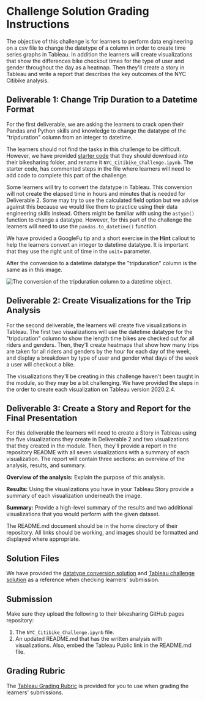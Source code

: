 # Challenge Solution Grading Instructions

The objective of this challenge is for learners to perform data engineering on a csv file to change the datetype of a column in order to create time series graphs in Tableau. In addition the learners will create visualizations that show the differences bike checkout times for the type of user and gender throughout the day as a heatmap. Then they'll create a story in Tableau and write a report that describes the key outcomes of the NYC Citibike analysis.

## Deliverable 1: Change Trip Duration to a Datetime Format

For the first deliverable, we are asking the learners to crack open their Pandas and Python skills and knowledge to change the datatype of the "tripduration" column from an integer to datetime. 

The learners should not find the tasks in this challenge to be difficult. However, we have provided [starter code](../Resources/NYC_CitiBike_Challenge_starter_code.ipynb) that they should download into their bikesharing folder, and rename it `NYC_Citibike_Challenge.ipynb`. The starter code, has commented steps in the file where learners will need to add code to complete this part of the challenge.

Some learners will try to convert the datatype in Tableau. This conversion will not create the elapsed time in hours and minutes that is needed for Deliverable 2. Some may try to use the calculated field option but we advise against this because we would like them to practice using their data engineering skills instead. Others might be familiar with using the `astype()` function to change a datatype. However, for this part of the challenge the learners will need to use the `pandas.to_datetime()` function. 

We have provided a GoogleFu tip and a short exercise in the **Hint** callout to help the learners convert an integer to datetime datatype. It is important that they use the right unit of time in the `unit=` parameter. 

After the conversion to a datetime datatype the "tripduration" column is the same as in this image.

![The conversion of the tripduration column to a datetime object.](../Resources/tripcolumn_datetime_datatype.png)

## Deliverable 2: Create Visualizations for the Trip Analysis

For the second deliverable, the learners will create five visualizations in Tableau. The first two visualizations will use the datetime datatype for the "tripduration" column to show the length time bikes are checked out for all riders and genders. Then, they'll create heatmaps that show how many trips are taken for all riders and genders by the hour for each day of the week, and display a breakdown by type of user and gender what days of the week a user will checkout a bike. 

The visualizations they'll be creating in this challenge haven't been taught in the module, so they may be a bit challenging. We have provided the steps in the order to create each visualization on Tableau version 2020.2.4.

## Deliverable 3: Create a Story and Report for the Final Presentation

For this deliverable the learners will need to create a Story in Tableau using the five visualizations they create in Deliverable 2 and two visualizations that they created in the module. Then, they'll provide a report in the repository README with all seven visualizations with a summary of each visualization. The report will contain three sections: an overview of the analysis, results, and summary.

**Overview of the analysis:** Explain the purpose of this analysis.

**Results:** Using the visualizations you have in your Tableau Story provide a summary of each visualization underneath the image. 

**Summary:**  Provide a high-level summary of the results and two additional visualizations that you would perform with the given dataset.

The README.md document should be in the home directory of their repository. All links should be working, and images should be formatted and displayed where appropriate.

## Solution Files

We have provided the [datatype conversion solution](NYC_CitiBike_Challenge.ipynb) and [Tableau challenge solution](NYC_Citibike_Challenge.twbx) as a reference when checking learners' submission. 

## Submission

Make sure they upload the following to their bikesharing GitHub pages repository:

1. The `NYC_Citibike_Challenge.ipynb` file.
2. An updated README.md that has the written analysis with visualizations. Also, embed the Tableau Public link in the README.md file.

## Grading Rubric

The [Tableau Grading Rubric](../Resources/Tableau_Grading_Rubric.pdf) is provided for you to use when grading the learners' submissions.
